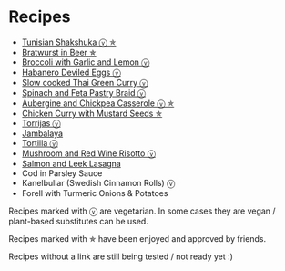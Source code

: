 # Recipes

-   [Tunisian Shakshuka ⓥ ✯](https://jlambdev.github.io/docs/shakshuka)
-   [Bratwurst in Beer ✯](https://jlambdev.github.io/docs/beerbratwurst)
-   [Broccoli with Garlic and Lemon ⓥ](https://jlambdev.github.io/docs/broccoligarliclemon)
-   [Habanero Deviled Eggs ⓥ](https://jlambdev.github.io/docs/deviledeggs)
-   [Slow cooked Thai Green Curry ⓥ](https://jlambdev.github.io/docs/thaigreencurry)
-   [Spinach and Feta Pastry Braid ⓥ](https://jlambdev.github.io/docs/spinachcheesebraid)
-   [Aubergine and Chickpea Casserole ⓥ ✯](https://jlambdev.github.io/docs/auberginecasserole)
-   [Chicken Curry with Mustard Seeds ✯](https://jlambdev.github.io/docs/chickencurry)
-   [Torrijas ⓥ](https://jlambdev.github.io/docs/torrijas)
-   [Jambalaya](https://jlambdev.github.io/docs/jambalaya)
-   [Tortilla ⓥ](https://jlambdev.github.io/docs/tortilla)
-   [Mushroom and Red Wine Risotto ⓥ](https://jlambdev.github.io/docs/risotto)
-   [Salmon and Leek Lasagna](https://jlambdev.github.io/docs/salmonleeklasagna)
-   Cod in Parsley Sauce
-   Kanelbullar (Swedish Cinnamon Rolls) ⓥ
-   Forell with Turmeric Onions & Potatoes

Recipes marked with ⓥ are vegetarian. In some cases they are vegan / plant-based substitutes can be used.

Recipes marked with ✯ have been enjoyed and approved by friends.

Recipes without a link are still being tested / not ready yet :)
